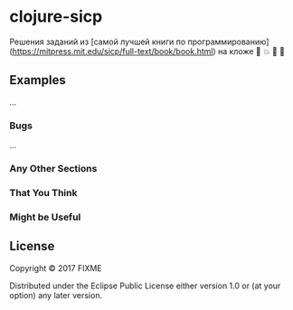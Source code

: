 # clojure-sicp

Решения заданий из [самой лучшей книги по программированию] (https://mitpress.mit.edu/sicp/full-text/book/book.html) на кложе :crown: 
:collision: :tada: :rocket: 


## Examples

...

### Bugs

...

### Any Other Sections
### That You Think
### Might be Useful

## License

Copyright © 2017 FIXME

Distributed under the Eclipse Public License either version 1.0 or (at
your option) any later version.
